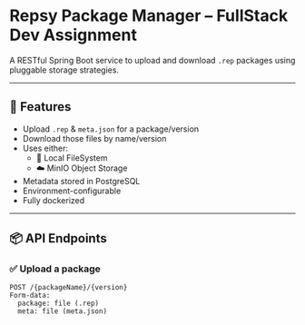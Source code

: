 # Repsy Package Manager – FullStack Dev Assignment

A RESTful Spring Boot service to upload and download `.rep` packages using pluggable storage strategies.

---

## 🚀 Features

- Upload `.rep` & `meta.json` for a package/version
- Download those files by name/version
- Uses either:
  - 📁 Local FileSystem
  - ☁️ MinIO Object Storage
- Metadata stored in PostgreSQL
- Environment-configurable
- Fully dockerized

---

## 📦 API Endpoints

### ✅ Upload a package

```http
POST /{packageName}/{version}
Form-data:
  package: file (.rep)
  meta: file (meta.json)
